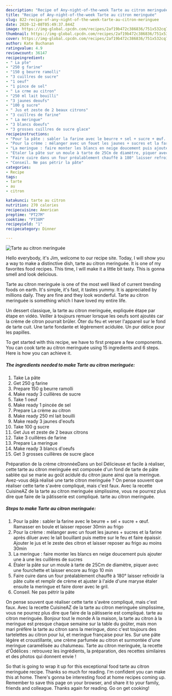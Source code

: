 ```yaml
---
description: "Recipe of Any-night-of-the-week Tarte au citron meringuée"
title: "Recipe of Any-night-of-the-week Tarte au citron meringuée"
slug: 822-recipe-of-any-night-of-the-week-tarte-au-citron-meringuee
date: 2020-12-08T05:49:37.844Z
image: https://img-global.cpcdn.com/recipes/2af19b472c386836/751x532cq70/tarte-au-citron-meringuee-photo-principale-de-la-recette.jpg
thumbnail: https://img-global.cpcdn.com/recipes/2af19b472c386836/751x532cq70/tarte-au-citron-meringuee-photo-principale-de-la-recette.jpg
cover: https://img-global.cpcdn.com/recipes/2af19b472c386836/751x532cq70/tarte-au-citron-meringuee-photo-principale-de-la-recette.jpg
author: Kate Buchanan
ratingvalue: 4.9
reviewcount: 36147
recipeingredient:
- " La pte"
- "250 g farine"
- "150 g beurre ramolli"
- "3 cuillres de sucre"
- "1 oeuf"
- "1 pince de sel"
- " La crme au citron"
- "250 ml lait bouilli"
- "3 jaunes deoufs"
- "100 g sucre"
- " Jus et zeste de 2 beaux citrons"
- "3 cuillres de farine"
- " La meringue"
- "3 blancs doeufs"
- "3 grosses cuillres de sucre glace"
recipeinstructions:
- "Pour la pâte : sabler la farine avec le beurre + sel + sucre + œuf. Ramasser en boule et laisser reposer 30min au frigo"
- "Pour la crème : mélanger avec un fouet les jaunes + sucres et la farine après diluer avec le lait bouillant puis mettre sur le feu et faire épaissir. Ajouter le jus et le zeste des citron et laisser reposer au frigo au moins 30min"
- "La meringue : faire monter les blancs en neige doucement puis ajouter une à une les cuillères de sucres"
- "Étaler la pâte sur un moule à tarte de 25Cm de diamètre, piquer avec une fourchette et laisser encore au frigo 10 min"
- "Faire cuire dans un four préalablement chauffé à 180° laisser refroidir la pâte cuite et remplir de crème et ajuster à l&#39;aide d&#39;une maryse étaler ensuite la meringue et faire dorer avec le gril."
- "Conseil. Ne pas pétrir la pâte"
categories:
- Recipe
tags:
- tarte
- au
- citron

katakunci: tarte au citron 
nutrition: 270 calories
recipecuisine: American
preptime: "PT27M"
cooktime: "PT38M"
recipeyield: "1"
recipecategory: Dinner

---
```



![Tarte au citron meringuée](https://img-global.cpcdn.com/recipes/2af19b472c386836/751x532cq70/tarte-au-citron-meringuee-photo-principale-de-la-recette.jpg)

Hello everybody, it's Jim, welcome to our recipe site. Today, I will show you a way to make a distinctive dish, tarte au citron meringuée. It is one of my favorites food recipes. This time, I will make it a little bit tasty. This is gonna smell and look delicious.

Tarte au citron meringuée is one of the most well liked of current trending foods on earth. It's simple, it's fast, it tastes yummy. It is appreciated by millions daily. They are fine and they look wonderful. Tarte au citron meringuée is something which I have loved my entire life.

Un dessert classique, la tarte au citron meringuée, expliquée étape par étape en vidéo. Veiller à toujours remuer lorsque les oeufs sont ajoutés car la crème de citron pourrait brûler. Ôter du feu et verser l&#39;appareil sur le fond de tarte cuit. Une tarte fondante et légèrement acidulée. Un pur délice pour les papilles.


To get started with this recipe, we have to first prepare a few components. You can cook tarte au citron meringuée using 15 ingredients and 6 steps. Here is how you can achieve it.

<!--inarticleads1-->

##### The ingredients needed to make Tarte au citron meringuée:

1. Take  La pâte
1. Get 250 g farine
1. Prepare 150 g beurre ramolli
1. Make ready 3 cuillères de sucre
1. Take 1 oeuf
1. Make ready 1 pincée de sel
1. Prepare  La crème au citron
1. Make ready 250 ml lait bouilli
1. Make ready 3 jaunes d&#39;eoufs
1. Take 100 g sucre
1. Get  Jus et zeste de 2 beaux citrons
1. Take 3 cuillères de farine
1. Prepare  La meringue
1. Make ready 3 blancs d&#39;oeufs
1. Get 3 grosses cuillères de sucre glace


Préparation de la crème citronnéeDans un bol Délicieuse et facile à réaliser, cette tarte au citron meringuée est composée d&#39;un fond de tarte de pâte sablée qui se marie au goût acidulé du citron jaune ainsi que la meringue. Avez-vous déjà réalisé une tarte citron meringuée ? On pense souvent que réaliser cette tarte s&#39;avère compliqué, mais c&#39;est faux. Avec la recette CuisineAZ de la tarte au citron meringuée simplissime, vous ne pourrez plus dire que faire de la pâtisserie est compliqué. tarte au citron meringuée. 

<!--inarticleads2-->

##### Steps to make Tarte au citron meringuée:

1. Pour la pâte : sabler la farine avec le beurre + sel + sucre + œuf. Ramasser en boule et laisser reposer 30min au frigo
1. Pour la crème : mélanger avec un fouet les jaunes + sucres et la farine après diluer avec le lait bouillant puis mettre sur le feu et faire épaissir. Ajouter le jus et le zeste des citron et laisser reposer au frigo au moins 30min
1. La meringue : faire monter les blancs en neige doucement puis ajouter une à une les cuillères de sucres
1. Étaler la pâte sur un moule à tarte de 25Cm de diamètre, piquer avec une fourchette et laisser encore au frigo 10 min
1. Faire cuire dans un four préalablement chauffé à 180° laisser refroidir la pâte cuite et remplir de crème et ajuster à l&#39;aide d&#39;une maryse étaler ensuite la meringue et faire dorer avec le gril.
1. Conseil. Ne pas pétrir la pâte


On pense souvent que réaliser cette tarte s&#39;avère compliqué, mais c&#39;est faux. Avec la recette CuisineAZ de la tarte au citron meringuée simplissime, vous ne pourrez plus dire que faire de la pâtisserie est compliqué. tarte au citron meringuée. Bonjour tout le monde A la maison, la tarte au citron à la meringue est presque chaque semaine sur la table du goûter, mais mon mari préfère la tarte au citron sans la meringue, donc c&#39;est toujours des tartelettes au citron pour lui, et meringue française pour les. Sur une pâte légère et croustillante, une crème parfumée au citron et surmontée d&#39;une meringue caramélisée au chalumeau. Tarte au citron meringuée, la recette d&#39;Ôdélices : retrouvez les ingrédients, la préparation, des recettes similaires et des photos qui donnent envie ! 

So that is going to wrap it up for this exceptional food tarte au citron meringuée recipe. Thanks so much for reading. I'm confident you can make this at home. There's gonna be interesting food at home recipes coming up. Remember to save this page on your browser, and share it to your family, friends and colleague. Thanks again for reading. Go on get cooking!
